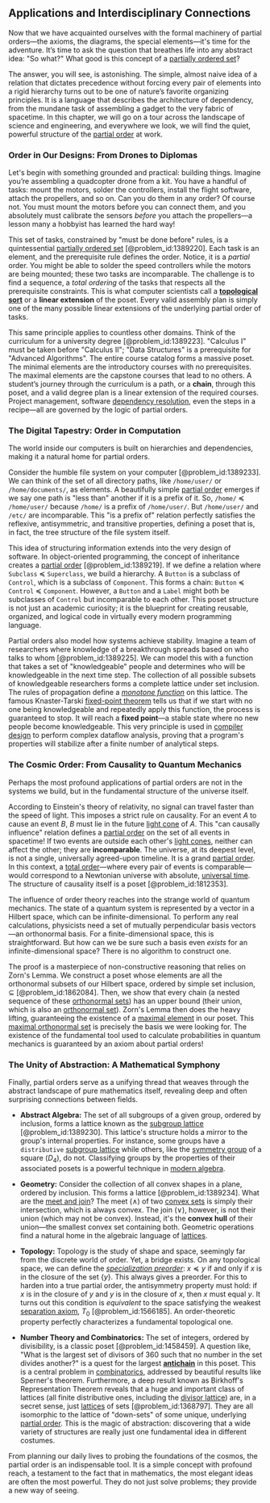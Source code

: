 ## Applications and Interdisciplinary Connections

Now that we have acquainted ourselves with the formal machinery of partial orders—the axioms, the diagrams, the special elements—it's time for the adventure. It’s time to ask the question that breathes life into any abstract idea: "So what?" What good is this concept of a [partially ordered set](@article_id:154508)?

The answer, you will see, is astonishing. The simple, almost naive idea of a relation that dictates precedence without forcing every pair of elements into a rigid hierarchy turns out to be one of nature’s favorite organizing principles. It is a language that describes the architecture of dependency, from the mundane task of assembling a gadget to the very fabric of spacetime. In this chapter, we will go on a tour across the landscape of science and engineering, and everywhere we look, we will find the quiet, powerful structure of the [partial order](@article_id:144973) at work.

### Order in Our Designs: From Drones to Diplomas

Let's begin with something grounded and practical: building things. Imagine you’re assembling a quadcopter drone from a kit. You have a handful of tasks: mount the motors, solder the controllers, install the flight software, attach the propellers, and so on. Can you do them in any order? Of course not. You must mount the motors before you can connect them, and you absolutely must calibrate the sensors *before* you attach the propellers—a lesson many a hobbyist has learned the hard way!

This set of tasks, constrained by "must be done before" rules, is a quintessential [partially ordered set](@article_id:154508) [@problem_id:1389220]. Each task is an element, and the prerequisite rule defines the order. Notice, it is a *partial* order. You might be able to solder the speed controllers while the motors are being mounted; these two tasks are incomparable. The challenge is to find a sequence, a *total ordering* of the tasks that respects all the prerequisite constraints. This is what computer scientists call a **[topological sort](@article_id:268508)** or a **linear extension** of the poset. Every valid assembly plan is simply one of the many possible linear extensions of the underlying partial order of tasks.

This same principle applies to countless other domains. Think of the curriculum for a university degree [@problem_id:1389223]. "Calculus I" must be taken before "Calculus II"; "Data Structures" is a prerequisite for "Advanced Algorithms". The entire course catalog forms a massive poset. The minimal elements are the introductory courses with no prerequisites. The maximal elements are the capstone courses that lead to no others. A student’s journey through the curriculum is a path, or a **chain**, through this poset, and a valid degree plan is a linear extension of the required courses. Project management, software [dependency resolution](@article_id:634572), even the steps in a recipe—all are governed by the logic of partial orders.

### The Digital Tapestry: Order in Computation

The world inside our computers is built on hierarchies and dependencies, making it a natural home for partial orders.

Consider the humble file system on your computer [@problem_id:1389233]. We can think of the set of all directory paths, like `/home/user/` or `/home/documents/`, as elements. A beautifully simple [partial order](@article_id:144973) emerges if we say one path is "less than" another if it is a prefix of it. So, `/home/` $\preceq$ `/home/user/` because `/home/` is a prefix of `/home/user/`. But `/home/user/` and `/etc/` are incomparable. This "is a prefix of" relation perfectly satisfies the reflexive, antisymmetric, and transitive properties, defining a poset that is, in fact, the tree structure of the file system itself.

This idea of structuring information extends into the very design of software. In object-oriented programming, the concept of inheritance creates a [partial order](@article_id:144973) [@problem_id:1389219]. If we define a relation where `Subclass` $\preceq$ `Superclass`, we build a hierarchy. A `Button` is a subclass of `Control`, which is a subclass of `Component`. This forms a chain: `Button` $\preceq$ `Control` $\preceq$ `Component`. However, a `Button` and a `Label` might both be subclasses of `Control` but incomparable to each other. This poset structure is not just an academic curiosity; it is the blueprint for creating reusable, organized, and logical code in virtually every modern programming language.

Partial orders also model how systems achieve stability. Imagine a team of researchers where knowledge of a breakthrough spreads based on who talks to whom [@problem_id:1389225]. We can model this with a function that takes a set of "knowledgeable" people and determines who will be knowledgeable in the next time step. The collection of all possible subsets of knowledgeable researchers forms a complete lattice under set inclusion. The rules of propagation define a *[monotone function](@article_id:636920)* on this lattice. The famous Knaster-Tarski [fixed-point theorem](@article_id:143317) tells us that if we start with no one being knowledgeable and repeatedly apply this function, the process is guaranteed to stop. It will reach a **fixed point**—a stable state where no new people become knowledgeable. This very principle is used in [compiler design](@article_id:271495) to perform complex dataflow analysis, proving that a program's properties will stabilize after a finite number of analytical steps.

### The Cosmic Order: From Causality to Quantum Mechanics

Perhaps the most profound applications of partial orders are not in the systems we build, but in the fundamental structure of the universe itself.

According to Einstein's theory of relativity, no signal can travel faster than the speed of light. This imposes a strict rule on causality. For an event $A$ to cause an event $B$, $B$ must lie in the future [light cone](@article_id:157173) of $A$. This "can causally influence" relation defines a [partial order](@article_id:144973) on the set of all events in spacetime! If two events are outside each other's [light cones](@article_id:158510), neither can affect the other; they are **incomparable**. The universe, at its deepest level, is not a single, universally agreed-upon timeline. It is a grand [partial order](@article_id:144973). In this context, a [total order](@article_id:146287)—where every pair of events is comparable—would correspond to a Newtonian universe with absolute, [universal time](@article_id:274710). The structure of causality itself is a poset [@problem_id:1812353].

The influence of order theory reaches into the strange world of quantum mechanics. The state of a quantum system is represented by a vector in a Hilbert space, which can be infinite-dimensional. To perform any real calculations, physicists need a set of mutually perpendicular basis vectors—an orthonormal basis. For a finite-dimensional space, this is straightforward. But how can we be sure such a basis even *exists* for an infinite-dimensional space? There is no algorithm to construct one.

The proof is a masterpiece of non-constructive reasoning that relies on Zorn's Lemma. We construct a poset whose elements are all the orthonormal subsets of our Hilbert space, ordered by simple set inclusion, $\subseteq$ [@problem_id:1862084]. Then, we show that every chain (a nested sequence of these [orthonormal sets](@article_id:154592)) has an upper bound (their union, which is also an [orthonormal set](@article_id:270600)). Zorn's Lemma then does the heavy lifting, guaranteeing the existence of a [maximal element](@article_id:274183) in our poset. This [maximal orthonormal set](@article_id:265410) is precisely the basis we were looking for. The existence of the fundamental tool used to calculate probabilities in quantum mechanics is guaranteed by an axiom about partial orders!

### The Unity of Abstraction: A Mathematical Symphony

Finally, partial orders serve as a unifying thread that weaves through the abstract landscape of pure mathematics itself, revealing deep and often surprising connections between fields.

-   **Abstract Algebra:** The set of all subgroups of a given group, ordered by inclusion, forms a lattice known as the [subgroup lattice](@article_id:143476) [@problem_id:1389230]. This lattice's structure holds a mirror to the group's internal properties. For instance, some groups have a `distributive` [subgroup lattice](@article_id:143476) while others, like the [symmetry group](@article_id:138068) of a square ($D_4$), do not. Classifying groups by the properties of their associated posets is a powerful technique in [modern algebra](@article_id:170771).

-   **Geometry:** Consider the collection of all convex shapes in a plane, ordered by inclusion. This forms a lattice [@problem_id:1389234]. What are the [meet and join](@article_id:271486)? The meet ($\wedge$) of two [convex sets](@article_id:155123) is simply their intersection, which is always convex. The join ($\vee$), however, is not their union (which may not be convex). Instead, it's the **convex hull** of their union—the smallest convex set containing both. Geometric operations find a natural home in the algebraic language of [lattices](@article_id:264783).

-   **Topology:** Topology is the study of shape and space, seemingly far from the discrete world of order. Yet, a bridge exists. On any topological space, we can define the *[specialization preorder](@article_id:152657)*: $x \preceq y$ if and only if $x$ is in the closure of the set $\{y\}$. This always gives a preorder. For this to harden into a true partial order, the antisymmetry property must hold: if $x$ is in the closure of $y$ and $y$ is in the closure of $x$, then $x$ must equal $y$. It turns out this condition is *equivalent* to the space satisfying the weakest [separation axiom](@article_id:154563), $T_0$ [@problem_id:1566185]. An order-theoretic property perfectly characterizes a fundamental topological one.

-   **Number Theory and Combinatorics:** The set of integers, ordered by divisibility, is a classic poset [@problem_id:1458459]. A question like, "What is the largest set of divisors of 360 such that no number in the set divides another?" is a quest for the largest **[antichain](@article_id:272503)** in this poset. This is a central problem in [combinatorics](@article_id:143849), addressed by beautiful results like Sperner's theorem. Furthermore, a deep result known as Birkhoff's Representation Theorem reveals that a huge and important class of lattices (all finite distributive ones, including the [divisor lattice](@article_id:271438)) are, in a secret sense, just [lattices](@article_id:264783) of sets [@problem_id:1368797]. They are all isomorphic to the lattice of "down-sets" of some unique, underlying [partial order](@article_id:144973). This is the magic of abstraction: discovering that a wide variety of structures are really just one fundamental idea in different costumes.

From planning our daily lives to probing the foundations of the cosmos, the partial order is an indispensable tool. It is a simple concept with profound reach, a testament to the fact that in mathematics, the most elegant ideas are often the most powerful. They do not just solve problems; they provide a new way of seeing.